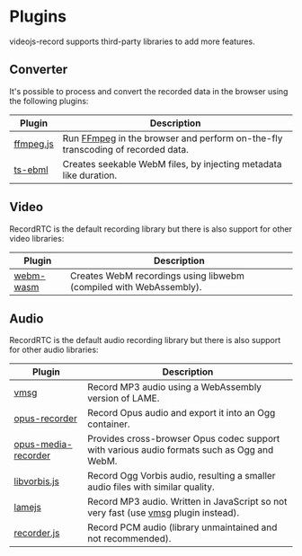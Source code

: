 # Plugins

videojs-record supports third-party libraries to add more features.

## Converter

It's possible to process and convert the recorded data in the browser using the
following plugins:

| Plugin | Description |
| --- | --- |
| [ffmpeg.js](plugins/ffmpeg.js.md) | Run [FFmpeg](https://ffmpeg.org) in the browser and perform on-the-fly transcoding of recorded data. |
| [ts-ebml](plugins/ts-ebml.md) | Creates seekable WebM files, by injecting metadata like duration. |

## Video

RecordRTC is the default recording library but there is also support
for other video libraries:

| Plugin | Description |
| --- | --- |
| [webm-wasm](plugins/webm-wasm.md) | Creates WebM recordings using libwebm (compiled with WebAssembly). |

## Audio

RecordRTC is the default audio recording library but there is also support
for other audio libraries:

| Plugin | Description |
| --- | --- |
| [vmsg](plugins/vmsg.md) | Record MP3 audio using a WebAssembly version of LAME. |
| [opus-recorder](plugins/opus-recorder.md) | Record Opus audio and export it into an Ogg container. |
| [opus-media-recorder](plugins/opus-media-recorder.md) | Provides cross-browser Opus codec support with various audio formats such as Ogg and WebM. |
| [libvorbis.js](plugins/libvorbis.js.md) | Record Ogg Vorbis audio, resulting a smaller audio files with similar quality. |
| [lamejs](plugins/lamejs.md) | Record MP3 audio. Written in JavaScript so not very fast (use [vmsg](plugins/vmsg.md) plugin instead). |
| [recorder.js](plugins/recorder.js.md) | Record PCM audio (library unmaintained and not recommended). |
